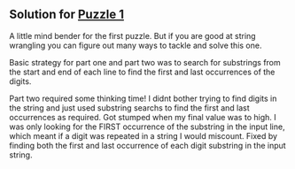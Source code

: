 ## Solution for [Puzzle 1](https://adventofcode.com/2023/day/1)

A little mind bender for the first puzzle. But if you are good at string wrangling you can figure out many ways to tackle and solve this one.

Basic strategy for part one and part two was to search for substrings from the start and end of each line to find the first and last occurrences of the digits.

Part two required some thinking time! I didnt bother trying to find digits in the string and just used substring searchs to find the first and last occurrences as required. Got stumped when my final value was to high. I was only looking for the FIRST occurrence of the substring in the input line, which meant if a digit was repeated in a string I would miscount. Fixed by finding both the first and last occurrence of each digit substring in the input string.